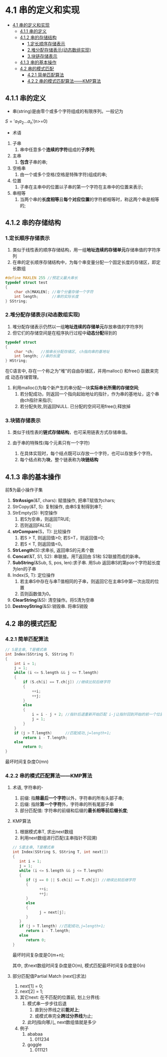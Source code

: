 # 4.1 串的定义和实现

- [4.1 串的定义和实现](#41-串的定义和实现)
  - [4.1.1 串的定义](#411-串的定义)
  - [4.1.2 串的存储结构](#412-串的存储结构)
    - [1.定长顺序存储表示](#1定长顺序存储表示)
    - [2.堆分配存储表示(动态数组实现)](#2堆分配存储表示动态数组实现)
    - [3.块链存储表示](#3块链存储表示)
  - [4.1.3 串的基本操作](#413-串的基本操作)
  - [4.2 串的模式匹配](#42-串的模式匹配)
    - [4.2.1 简单匹配算法](#421-简单匹配算法)
    - [4.2.2 串的模式匹配算法——KMP算法](#422-串的模式匹配算法kmp算法)

## 4.1.1 串的定义

- 串(string)是由零个或多个字符组成的有限序列。一般记为

$S='a_1a_2\dots a_n'$(n>=0)

- 术语

1. 子串
   1. 串中任意多个**连续的字符**组成的**子序列**;
2. 主串
   1. **包含**子串的串;
3. 空格串
   1. 由一个或多个空格(空格是特殊字符)组成的串;
4. 位置
   1. 子串在主串中的位置以子串的第一个字符在主串中的位置来表示;
5. 串相等
   1. 当两个串的**长度相等**且**每个对应位置**的字符都相等时，称这两个串是相等的;

## 4.1.2 串的存储结构

### 1.定长顺序存储表示

1. 类似于线性表的顺序存储结构，用一组**地址连续的存储单元**存储串值的字符序列
2. 在串的定长顺序存储结构中，为每个串变量分配一个固定长度的存储区，即定长数组

```c
#define MAXLEN 255 //预定义最大串长
typedef struct test
{
    char ch[MAXLEN]; //每个分量存储一个字符
    int length;      //串的实际长度
} SString;
```

### 2.堆分配存储表示(动态数组实现)

1. 堆分配存储表示仍然以一组**地址连续的存储单元**存放串值的字符序列
2. 但它们的存储空间是在程序执行过程中**动态分配**得到的

```c
typedef struct
{
    char *ch;   //按串长分配存储区, ch指向串的基地址
    int length; //串的长度
} HString;
```

在C语言中, 存在一个称之为"堆"的自由存储区，并用malloc() 和free() 函数来完成
动态存储管理。

1. 利用malloc()为每个新产生的串分配一块**实际串长所需的存储空间**;
   1. 若分配成功，则返回一个指向起始地址的指针，作为串的基地址，这个串由ch指针来指示;
   2. 若分配失败,则返回NULL. 已分配的空间可用free();释放掉

### 3.块链存储表示

1. 类似于线性表的**链式存储结构**，也可采用链表方式存储串值。

2. 由于串的特殊性(每个元素只有一个字符)
   1. 在具体实现时，每个结点既可以存放一个字符，也可以存放多个字符。
   2. 每个结点称为**块**，整个链表称为**块链结构**

## 4.1.3 串的基本操作

前**5**为最小操作子集

1. **StrAssign**(&T, chars): 赋值操作, 把串T赋值为chars;
2. StrCopy(&T, S): 复制操作, 由串S复制得到串T;
3. StrEmpty(S): 判空操作
   1. 若S为空串，则返回TRUE;
   2. 否则返回FALSE;
4. **strCompare**(S，T): 比较操作
   1. 若S > T, 则返回值>0; 若S=T，则返回值=0;
   2. 若S < T, 则返回值<0。
5. **StrLength**(S)∶求串长, 返回串S的元素个数
6. **Concat**(&T, S1, S2): 串联接。用T返回由 S1和 S2联接而成的新串。
7. **SubString**(&Sub, S, pos, len):求子串. 用Sub 返回串S的第pos个字符起长度为len的子串
8. Index(S, T): 定位操作
   1. 若主串S中存在与串T值相同的子串，则返回它在主串S中第一次出现的位置
   2. 否则函数值为0。
9. **ClearString**(&S): 清空操作。将S清为空串
10. **DestroyString**(&S):销毁串. 将串S销毁

## 4.2 串的模式匹配

### 4.2.1 简单匹配算法

```c
// S是主串, T是模式串
int Index(SString S, SString T)
{
    int i = 1;
    j = 1;
    while (i <= S.length && j <= T.length)
    {
        if (S.ch[i] == T.ch[j]) //继续比较后继字符
        {
            ++i;
            ++j;
        }
        else
        {
            i = i - j + 2; //指针后退重新开始匹配 i-j让指针回到开始的前一个位置, 加2即到后一个位置
            j = 1;
        }
    }
    if (j > T.length)      //匹配成功,j=length+1;
        return i - T.length;
    else
        return 0;
}
```

最坏时间复杂度O(mn)

### 4.2.2 串的模式匹配算法——KMP算法

1. 术语, 字符串的-
   1. 前缀: 指**除最后一个字符**以外，字符串的所有头部子串;
   2. 后缀: 指除**第一个字符**外，字符串的所有尾部子串
   3. 部分匹配值: 字符串的前缀和后缀的**最长相等前后缀长度**;

2. KMP算法
   1. 根据模式串T, 求出next数组
   2. 利用next数组进行匹配(主串指针不回溯)

   ```c
   // S是主串, T是模式串
   int Index(SString S, SString T, int next[])
   {
      int i = 1;
      j = 1;
      while (i <= S.length && j <= T.length)
      {
         if (j == 0 || S.ch[i] == T.ch[j]) //继续比较后继字符
         {
               ++i;
               ++j;
         }
         else
         {
               j = next[j];
         }
      }
      if (j > T.length) //匹配成功,j=length+1;
         return i - T.length;
      else
         return 0;
   }
   ```

   最坏时间复杂度是O(m+n);

   其中, 求next数组时间复杂度是O(m), 模式匹配最坏时间复杂度是0(n)

3. 部分匹配值Partial Match (next[]求法)
   1. next[1] = 0;
   2. next[2] = 1;
   3. 其它next: 在不匹配的位置前, 划上分界线:
      1. 模式串一步步往后退
         1. 直到分界线之前**能对上**;
         2. 或模式串完全**跨过分界线**为止;
      2. 此时j指向哪儿, next数组值就是多少
   4. 例子
      1. ababaa
         1. 011234
      2. goggle
         1. 011121
